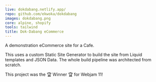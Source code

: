 ```yaml
---
live: dokdabang.netlify.app/
repo: github.com/ekwoka/dokdabang
images: dokdabang.png
core: alpine, shopify
tools: tailwind
title: Dok-Dabang eCommerce
---
```


A demonstration eCommerce site for a Cafe.

This uses a custom Static Site Generator to build the site from Liquid templates and JSON Data. The whole build pipeline was architected from scratch.

This project was the 🏆 Winner 🏆 for Webjam 11!
